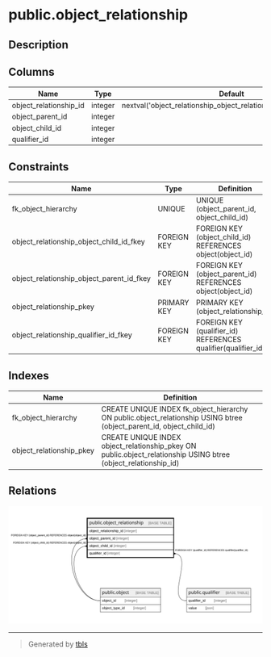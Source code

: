 # public.object_relationship

## Description

## Columns

| Name                   | Type    | Default                                                             | Nullable | Children | Parents                                 | Comment |
|------------------------|---------|---------------------------------------------------------------------|----------|----------|-----------------------------------------|---------|
| object_relationship_id | integer | nextval('object_relationship_object_relationship_id_seq'::regclass) | false    |          |                                         |         |
| object_parent_id       | integer |                                                                     | false    |          | [public.object](public.object.md)       |         |
| object_child_id        | integer |                                                                     | false    |          | [public.object](public.object.md)       |         |
| qualifier_id           | integer |                                                                     | true     |          | [public.qualifier](public.qualifier.md) |         |

## Constraints

| Name                                      | Type        | Definition                                                    |
|-------------------------------------------|-------------|---------------------------------------------------------------|
| fk_object_hierarchy                       | UNIQUE      | UNIQUE (object_parent_id, object_child_id)                    |
| object_relationship_object_child_id_fkey  | FOREIGN KEY | FOREIGN KEY (object_child_id) REFERENCES object(object_id)    |
| object_relationship_object_parent_id_fkey | FOREIGN KEY | FOREIGN KEY (object_parent_id) REFERENCES object(object_id)   |
| object_relationship_pkey                  | PRIMARY KEY | PRIMARY KEY (object_relationship_id)                          |
| object_relationship_qualifier_id_fkey     | FOREIGN KEY | FOREIGN KEY (qualifier_id) REFERENCES qualifier(qualifier_id) |

## Indexes

| Name                     | Definition                                                                                                            |
|--------------------------|-----------------------------------------------------------------------------------------------------------------------|
| fk_object_hierarchy      | CREATE UNIQUE INDEX fk_object_hierarchy ON public.object_relationship USING btree (object_parent_id, object_child_id) |
| object_relationship_pkey | CREATE UNIQUE INDEX object_relationship_pkey ON public.object_relationship USING btree (object_relationship_id)       |

## Relations

![er](public.object_relationship.svg)

---

> Generated by [tbls](https://github.com/k1LoW/tbls)
